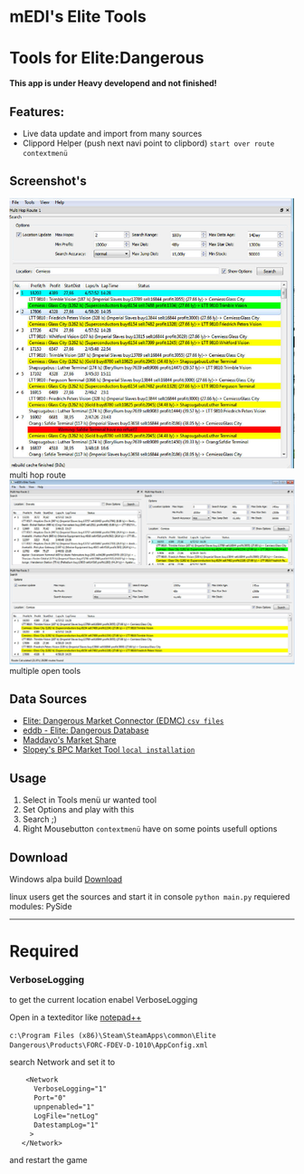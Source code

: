 # mEDI's Elite Tools

Tools for Elite:Dangerous
========
**This app is under Heavy developend and not finished!**

## Features: ##
* Live data update and import from many sources
* Clippord Helper (push next navi point to clipbord) `start over route contextmenü`


## Screenshot's ##
![Multi Hop Route screenshot](screenshots/eliteTools.jpg)
multi hop route
![Multi Window screenshot](screenshots/dockwidgetexample.jpg)
multiple open tools


## Data Sources ##
* [Elite: Dangerous Market Connector (EDMC) `csv files`](https://github.com/Marginal/EDMarketConnector)
* [eddb - Elite: Dangerous Database](http://eddb.io)
* [Maddavo's Market Share](http://www.davek.com.au/td/)
* [Slopey's BPC Market Tool `local installation`](https://forums.frontier.co.uk/showthread.php?t=76081)


## Usage ##
1. Select in Tools menü ur wanted tool
2. Set Options and play with this
3. Search ;)
4. Right Mousebutton `contextmenü` have on some points usefull options


## Download ##

Windows alpa build [Download](http://tmp.medi.li/mediselitetools.7z)

linux users get the sources and start it in console `python main.py`
requiered modules: PySide



----------

# Required #

### VerboseLogging
to get the current location
enabel VerboseLogging

Open in a texteditor  like [notepad++](https://notepad-plus-plus.org/)

`c:\Program Files (x86)\Steam\SteamApps\common\Elite Dangerous\Products\FORC-FDEV-D-1010\AppConfig.xml`

search Network and set it to

        <Network
          VerboseLogging="1"
          Port="0"
          upnpenabled="1"
          LogFile="netLog"
          DatestampLog="1"
         >
       </Network>
and restart the game
